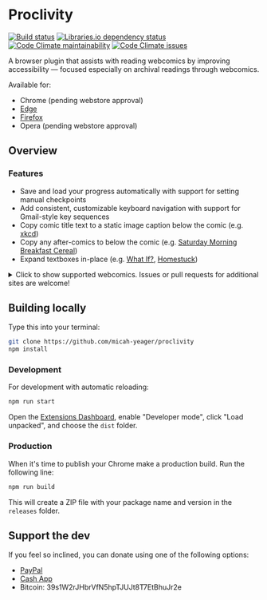 # Proclivity

[![Build status](https://img.shields.io/github/workflow/status/micah-yeager/proclivity/Build%20and%20test)](https://github.com/micah-yeager/proclivity/actions/workflows/build-and-test.yml)
[![Libraries.io dependency status](https://img.shields.io/librariesio/github/micah-yeager/proclivity)](https://libraries.io/github/micah-yeager/proclivity)
[![Code Climate maintainability](https://img.shields.io/codeclimate/maintainability-percentage/micah-yeager/proclivity)](https://codeclimate.com/github/micah-yeager/proclivity)
[![Code Climate issues](https://img.shields.io/codeclimate/issues/micah-yeager/proclivity?label=code%20climate%20issues)](https://codeclimate.com/github/micah-yeager/proclivity/issues)

A browser plugin that assists with reading webcomics by improving accessibility
— focused especially on archival readings through webcomics.

Available for:
- Chrome (pending webstore approval)
- [Edge](https://microsoftedge.microsoft.com/addons/detail/lcaholkbkkckcncgiinhepkmccifjcpl)
- [Firefox](https://addons.mozilla.org/en-US/firefox/addon/proclivity/)
- Opera (pending webstore approval)

## Overview

### Features

- Save and load your progress automatically with support for setting manual
  checkpoints
- Add consistent, customizable keyboard navigation with support for Gmail-style
  key sequences
- Copy comic title text to a static image caption below the comic (e.g.
  [xkcd](https://xkcd.com))
- Copy any after-comics to below the comic (e.g.
  [Saturday Morning Breakfast Cereal](https://smbc-comics.com))
- Expand textboxes in-place (e.g. [What If?](https://what-if.xkcd.com),
  [Homestuck](https://homestuck.com))

<details>
  <summary>Click to show supported webcomics. Issues or pull requests for additional sites are welcome!</summary>

  ### Supported webcomics

  - [A Softer World](https://asofterworld.com/)
  - [Beefpaper](http://beefpaper.com/)
  - [Buttercup Festival](http://www.buttercupfestival.com/)
  - [Buttersafe](https://www.buttersafe.com/)
  - [Bunny](http://www.bunny-comic.com/)
  - [Collected Curios](https://collectedcurios.com/)
  - [Daisy Owl](https://daisyowl.com/)
  - [diesel sweeties](https://www.dieselsweeties.com/)
  - [Dinosaur Comics](https://qwantz.com/)
  - [Doodle for Food](https://www.doodleforfood.com/)
  - [Dr. McNinja](http://drmcninja.com/)
  - [Dresden Codak](https://dresdencodak.com/)
  - [Dumbing of Age](https://www.dumbingofage.com/)
  - [Gunnerkrigg Court](https://www.gunnerkrigg.com/)
  - [Hark! A Vagrant](http://www.harkavagrant.com/)
  - [Homestuck](https://www.homestuck.com/)
  - [Johnny Wander](http://www.johnnywander.com/)
  - [Junior Scientist Power Hour](https://www.jspowerhour.com/)
  - [Lackadaisy Cats](https://lackadaisycats.com/)
  - [Oglaf](https://www.oglaf.com/) (NSFW)
  - [Paradox Space](http://hs.hiveswap.com/paradoxspace/index.php)
  - [Poorly Drawn Lines](https://poorlydrawnlines.com/)
  - [Prequel](https://www.prequeladventure.com/)
  - [Questionable Content](https://www.questionablecontent.net/)
  - [Romantically Apocalyptic](https://romanticallyapocalyptic.com/)
  - [Sam & Fuzzy](https://www.samandfuzzy.com/)
  - [Saturday Morning Breakfast Cereal](https://www.smbc-comics.com/)
  - [Scenes from a Multiverse](https://amultiverse.com/)
  - [Something Positive](https://somethingpositive.net/)
  - [The Perry Bible Fellowship](https://pbfcomics.com/)
  - [Three Word Phrase](http://threewordphrase.com/)
  - [What If?](https://what-if.xkcd.com/)
  - [Wilde Life](https://www.wildelifecomic.com/)
  - [Wondermark](http://wondermark.com/)
  - [xkcd](https://xkcd.com/)
</details>

## Building locally

Type this into your terminal:

```sh
git clone https://github.com/micah-yeager/proclivity
npm install
```

### Development

For development with automatic reloading:

```sh
npm run start
```

Open the [Extensions Dashboard](chrome://extensions), enable "Developer mode",
click "Load unpacked", and choose the `dist` folder.

### Production

When it's time to publish your Chrome make a production build. Run the following
line:

```sh
npm run build
```

This will create a ZIP file with your package name and version in the `releases`
folder.

## Support the dev

If you feel so inclined, you can donate using one of the following options:

- [PayPal](https://paypal.me/MicahHummert)
- [Cash App](https://cash.app/$micahyeagers)
- Bitcoin: 39s1W2rJHbrVfN5hpTJUJt8T7EtBhuJr2e
